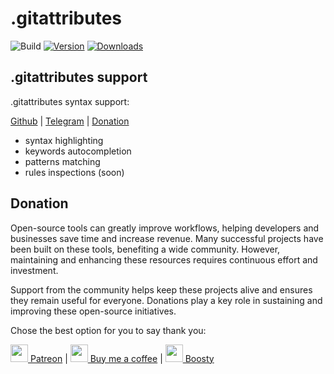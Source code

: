 # .gitattributes

![Build](https://github.com/xepozz/gitattributes-plugin/workflows/Build/badge.svg)
[![Version](https://img.shields.io/jetbrains/plugin/v/26477--gitattributes-support.svg)](https://plugins.jetbrains.com/plugin/26477--gitattributes-support)
[![Downloads](https://img.shields.io/jetbrains/plugin/d/26477--gitattributes-support.svg)](https://plugins.jetbrains.com/plugin/26477--gitattributes-support)

<!-- Plugin description -->

## .gitattributes support

.gitattributes syntax support:

[Github](https://github.com/xepozz/gitattributes-idea-plugin) | [Telegram](https://t.me/jb_plugins/3) | [Donation](https://github.com/xepozz/xepozz?tab=readme-ov-file#become-a-sponsor)

- syntax highlighting
- keywords autocompletion
- patterns matching
- rules inspections (soon)

## Donation

Open-source tools can greatly improve workflows, helping developers and businesses save time and increase revenue.
Many successful projects have been built on these tools, benefiting a wide community.
However, maintaining and enhancing these resources requires continuous effort and investment.

Support from the community helps keep these projects alive and ensures they remain useful for everyone.
Donations play a key role in sustaining and improving these open-source initiatives.

Chose the best option for you to say thank you:

[<img height="28" src="https://github.githubassets.com/assets/patreon-96b15b9db4b9.svg"> Patreon](https://patreon.com/xepozz)
|
[<img height="28" src="https://github.githubassets.com/assets/buy_me_a_coffee-63ed78263f6e.svg"> Buy me a coffee](https://buymeacoffee.com/xepozz)
|
[<img height="28" src="https://boosty.to/favicon.ico"> Boosty](https://boosty.to/xepozz)

<!-- Plugin description end -->
